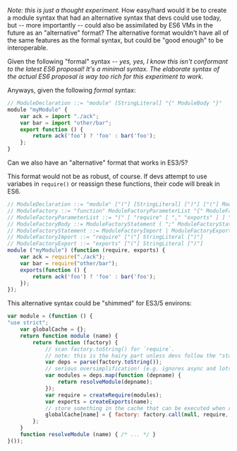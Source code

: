 *Note: this is just a thought experiment.*  How easy/hard would it be to create
a module syntax that had an alternative syntax that devs could use today, but
-- more importantly -- could also be assimilated by ES6 VMs in the future as
an "alternative" format?  The alternative format wouldn't have all of the same
features as the formal syntax, but could be "good enough" to be interoperable.

Given the following "formal" syntax  -- *yes, yes, I know this isn't conformant
to the latest ES6 proposal! It's a _minimal_ syntax. The elaborate syntax of
the actual ES6 proposal is way too rich for this experiment to work.*

Anyways, given the following *formal* syntax:

```js
// ModuleDeclaration ::= "module" [StringLiteral] "{" ModuleBody "}"
module "myModule" {
	var ack = import "./ack";
	var bar = import "other/bar";
	export function () {
		return ack('foo') ? 'foo' : bar('foo');
	};
}
```

Can we also have an "alternative" format that works in ES3/5?

This format would not be as robust, of course.  If devs attempt to use variabes
in `require()` or reassign these functions, their code will break in ES6.

```js
// ModuleDeclaration ::= "module" ["("] [StringLiteral] [")"] ["("] ModuleFactory [")"]
// ModuleFactory ::= "function" ModuleFactoryParameterList "{" ModuleFactoryBody "}"
// ModuleFactoryParameterList ::= "(" [ "require" [ "," "exports" ] ] ")"
// ModuleFactoryBody ::= ModuleFactoryStatement ( ";" ModuleFactoryStatement )*
// ModuleFactoryStatement ::= ModuleFactoryImport | ModuleFactoryExport | <otherJsStuff>
// ModuleFactoryImport ::= "require" ["("] StringLiteral [")"]
// ModuleFactoryExport ::= "exports" ["("] StringLiteral [")"]
module ("myModule") (function (require, exports) {
	var ack = require("./ack");
	var bar = require("other/bar");
	exports(function () {
		return ack('foo') ? 'foo' : bar('foo');
	});
});
```

This alternative syntax could be "shimmed" for ES3/5 environs:

```js
var module = (function () {
"use strict";
	var globalCache = {};
	return function module (name) {
		return function (factory) {
			// scan factory.toString() for `require`.
			// note: this is the hairy part unless devs follow the "static analysis rules"
			var deps = parse(factory.toString());
			// serious oversimplification! (e.g. ignores async and lots of other stuff):
			var modules = deps.map(function (depname) {
				return resolveModule(depname);
			});
			var require = createRequire(modules);
			var exports = createExports(name);
			// store something in the cache that can be executed when require()d
			globalCache[name] = { factory: factory.call(null, require, exports) };
		};
	}
	function resolveModule (name) { /* ... */ }
}());
```